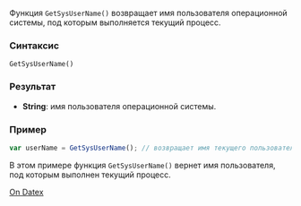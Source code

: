 Функция `GetSysUserName()` возвращает имя пользователя операционной системы, под которым выполняется текущий процесс.

### Синтаксис
`GetSysUserName()`

### Результат
- **String**: имя пользователя операционной системы.

### Пример
```js
var userName = GetSysUserName(); // возвращает имя текущего пользователя, например 'john.doe'
```

В этом примере функция `GetSysUserName()` вернет имя пользователя, под которым выполнен текущий процесс.

[On Datex](http://docs.datex.ru/article.htm?id=5620276892448878619)